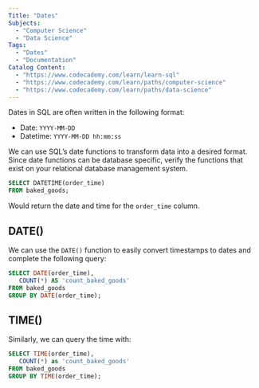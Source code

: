 ```yaml
---
Title: "Dates"
Subjects:
  - "Computer Science"
  - "Data Science"
Tags: 
  - "Dates"
  - "Documentation"
Catalog Content:
  - "https://www.codecademy.com/learn/learn-sql"
  - "https://www.codecademy.com/learn/paths/computer-science"
  - "https://www.codecademy.com/learn/paths/data-science"
---
```


Dates in SQL are often written in the following format:

- Date: `YYYY-MM-DD`
- Datetime: `YYYY-MM-DD hh:mm:ss`

We can use SQL’s date functions to transform data into a desired format. Since date functions can be database specific, verify the functions that exist on your relational database management system.

```sql
SELECT DATETIME(order_time)
FROM baked_goods;
```

Would return the date and time for the `order_time` column.

## DATE()

We can use the `DATE()` function to easily convert timestamps to dates and complete the following query:

```sql
SELECT DATE(order_time), 
   COUNT(*) AS 'count_baked_goods'
FROM baked_goods
GROUP BY DATE(order_time);
```

## TIME()

Similarly, we can query the time with:

```sql
SELECT TIME(order_time), 
   COUNT(*) as 'count_baked_goods'
FROM baked_goods
GROUP BY TIME(order_time);
```
